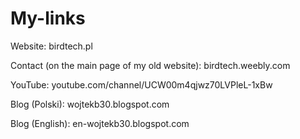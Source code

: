 # My-links
Website: birdtech.pl

Contact (on the main page of my old website): birdtech.weebly.com

YouTube: youtube.com/channel/UCW00m4qjwz70LVPleL-1xBw

Blog (Polski): wojtekb30.blogspot.com

Blog (English): en-wojtekb30.blogspot.com
